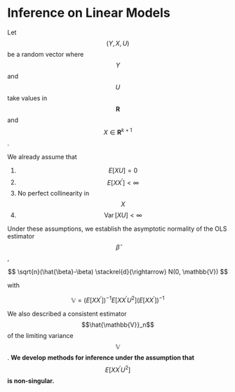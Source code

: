 # Inference on Linear Models

Let $$(Y, X, U)$$ be a random vector where $$Y$$ and $$U$$ take values in $$\mathbf{R}$$ and $$X \in \mathbf{R}^{k+1}$$.&#x20;

We already assume that&#x20;

1. $$E[X U]=0$$
2. $$E\left[X X^{\prime}\right]<\infty$$&#x20;
3. No perfect collinearity in $$X$$
4. $$\operatorname{Var}[X U]<\infty$$

Under these assumptions, we establish the asymptotic normality of the OLS estimator $$\hat{\beta}$$,

$$
\sqrt{n}(\hat{\beta}-\beta) \stackrel{d}{\rightarrow} N(0, \mathbb{V})
$$

with

$$
\mathbb{V}=\left(E\left[X X^{\prime}\right]\right)^{-1} E\left[X X^{\prime} U^2\right]\left(E\left[X X^{\prime}\right]\right)^{-1}
$$

We also described a consistent estimator $$\hat{\mathbb{V}}_n$$ of the limiting variance $$\mathbb{V}$$. **We develop methods for inference under the assumption that** $$E\left[X X^{\prime} U^2\right]$$ **is non-singular.**


